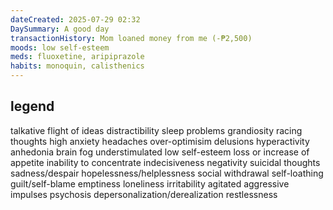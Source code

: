 ```yaml
---
dateCreated: 2025-07-29 02:32
DaySummary: A good day
transactionHistory: Mom loaned money from me (-₱2,500)
moods: low self-esteem
meds: fluoxetine, aripiprazole
habits: monoquin, calisthenics
---
```

## legend
talkative
flight of ideas
distractibility
sleep problems
grandiosity
racing thoughts
high anxiety
headaches
over-optimisim
delusions
hyperactivity
anhedonia
brain fog
understimulated
low self-esteem
loss or increase of appetite
inability to concentrate
indecisiveness
negativity
suicidal thoughts
sadness/despair
hopelessness/helplessness
social withdrawal
self-loathing
guilt/self-blame
emptiness
loneliness
irritability
agitated
aggressive impulses
psychosis
depersonalization/derealization
restlessness
